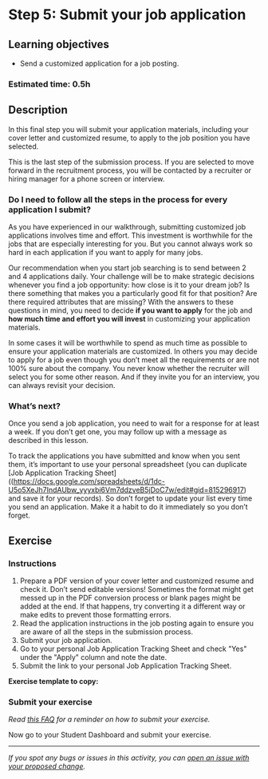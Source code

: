 # Step 5: Submit your job application

## Learning objectives

- Send a customized application for a job posting.

### **Estimated time**: 0.5h

## Description

In this final step you will submit your application materials, including your cover letter and customized resume, to apply to the job position you have selected. 

This is the last step of the submission process. If you are selected to move forward in the recruitment process, you will be contacted by a recruiter or hiring manager for a phone screen or interview. 

### Do I need to follow all the steps in the process for every application I submit?

As you have experienced in our walkthrough, submitting customized job applications involves time and effort. This investment is worthwhile for the jobs that are especially interesting for you. But you cannot always work so hard in each application if you want to apply for many jobs.

Our recommendation when you start job searching is to send between 2 and 4 applications daily. Your challenge will be to make strategic decisions whenever you find a job opportunity: how close is it to your dream job? Is there something that makes you a particularly good fit for that position? Are there required attributes that are missing? With the answers to these questions in mind, you need to decide **if you want to apply** for the job and **how much time and effort you will invest** in customizing your application materials.

In some cases it will be worthwhile to spend as much time as possible to ensure your application materials are customized. In others you may decide to apply for a job even though you don’t meet all the requirements or are not 100% sure about the company. You never know whether the recruiter will select you for some other reason. And if they invite you for an interview, you can always revisit your decision.

### What’s next?

Once you send a job application, you need to wait for a response for at least a week. If you don’t get one, you may follow up with a message as described in this lesson. 

To track the applications you have submitted and know when you sent them, it’s important to use your personal spreadsheet (you can duplicate [Job Application Tracking Sheet]((https://docs.google.com/spreadsheets/d/1dc-U5o5XeJh7IndAUbw_yyyxbi6Vm7ddzveB5jDoC7w/edit#gid=815296917) and save it for your records). So don’t forget to update your list every time you send an application. Make it a habit to do it immediately so you don’t forget.



## Exercise

### Instructions

1. Prepare a PDF version of your cover letter and customized resume and check it. Don’t send editable versions! Sometimes the format might get messed up in the PDF conversion process or blank pages might be added at the end. If that happens, try converting it a different way or make edits to prevent those formatting errors.
2. Read the application instructions in the job posting again to ensure you are aware of all the steps in the submission process.
3. Submit your job application.
4. Go to your personal Job Application Tracking Sheet and check "Yes" under the "Apply" column and note the date. 
5. Submit the link to your personal Job Application Tracking Sheet. 

**Exercise template to copy:** 

### Submit your exercise

*Read [this FAQ](https://microverse.zendesk.com/hc/en-us/articles/360061344234) for a reminder on how to submit your exercise.*

Now go to your Student Dashboard and submit your exercise.

---

*If you spot any bugs or issues in this activity, you can [open an issue with your proposed change](https://github.com/microverseinc/curriculum-transversal-skills/blob/main/git-github/articles/open_issue.md).*
